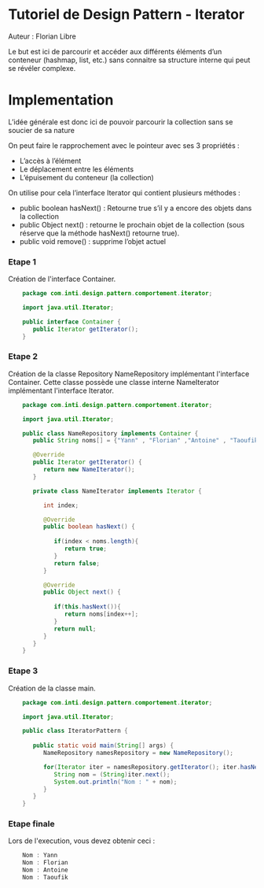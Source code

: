 # Tutoriel de Design Pattern - Iterator

Auteur : Florian Libre

Le but est ici de parcourir et accéder aux différents éléments d’un conteneur (hashmap, list, etc.) sans connaitre sa structure interne qui peut se révéler complexe. 

# Implementation

L’idée générale est donc ici de pouvoir parcourir la collection sans se soucier de sa nature

On peut faire le rapprochement avec le pointeur avec ses 3 propriétés :
-	L’accès à l’élément
-	Le déplacement entre les éléments 
-	L’épuisement du conteneur (la collection) 

On utilise pour cela l’interface Iterator qui contient plusieurs méthodes :
-	public boolean hasNext() : Retourne true s’il y a encore des objets dans la collection
-	public Object next() : retourne le prochain objet de la collection (sous réserve que la méthode hasNext() retourne true).
-	public void remove() : supprime l’objet actuel


### Etape 1

Création de l'interface Container.

```java
	package com.inti.design.pattern.comportement.iterator;

	import java.util.Iterator;

	public interface Container {
	   public Iterator getIterator();
	}
```	
	
### Etape 2

Création de la classe Repository NameRepository implémentant l'interface Container. Cette classe possède une classe interne NameIterator implémentant l'interface Iterator.

```java
	package com.inti.design.pattern.comportement.iterator;

	import java.util.Iterator;

	public class NameRepository implements Container {
	   public String noms[] = {"Yann" , "Florian" ,"Antoine" , "Taoufik"};

	   @Override
	   public Iterator getIterator() {
	      return new NameIterator();
	   }

	   private class NameIterator implements Iterator {

	      int index;

	      @Override
	      public boolean hasNext() {
	      
	         if(index < noms.length){
	            return true;
	         }
	         return false;
	      }

	      @Override
	      public Object next() {
	      
	         if(this.hasNext()){
	            return noms[index++];
	         }
	         return null;
	      }		
	   }
	}
```

### Etape 3

Création de la classe main.

```java
	package com.inti.design.pattern.comportement.iterator;

	import java.util.Iterator;

	public class IteratorPattern {
	
	   public static void main(String[] args) {
	      NameRepository namesRepository = new NameRepository();

	      for(Iterator iter = namesRepository.getIterator(); iter.hasNext();){
	         String nom = (String)iter.next();
	         System.out.println("Nom : " + nom);
	      } 	
	   }
	}
```

### Etape finale

Lors de l'execution, vous devez obtenir ceci :

```java
	Nom : Yann
	Nom : Florian
	Nom : Antoine
	Nom : Taoufik
```